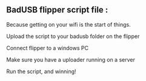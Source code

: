 BadUSB flipper script file :
----

Because getting on your wifi is the start of things.  

Upload the script to your badusb folder on the flipper  

Connect flipper to a windows PC  

Make sure you have a uploader running on a server  

Run the script, and winning!


